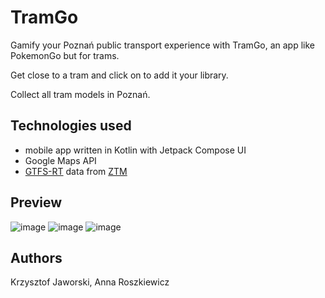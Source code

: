 # TramGo

Gamify your Poznań public transport experience with TramGo, an app like PokemonGo but for trams.

Get close to a tram and click on to add it your library.

Collect all tram models in Poznań.

## Technologies used

- mobile app written in Kotlin with Jetpack Compose UI
- Google Maps API
- [GTFS-RT](https://developers.google.com/transit/gtfs-realtime) data from [ZTM](https://developers.google.com/transit/gtfs-realtime)

## Preview

![image](https://github.com/user-attachments/assets/dda5c64f-d6e4-4323-8342-05a130bd7310) 
![image](https://github.com/user-attachments/assets/3c111691-46ec-433e-97bd-a6a1f060b489)
![image](https://github.com/user-attachments/assets/0a1ef85e-3db6-4bc9-b761-87300b01e64c)


## Authors

Krzysztof Jaworski, Anna Roszkiewicz
